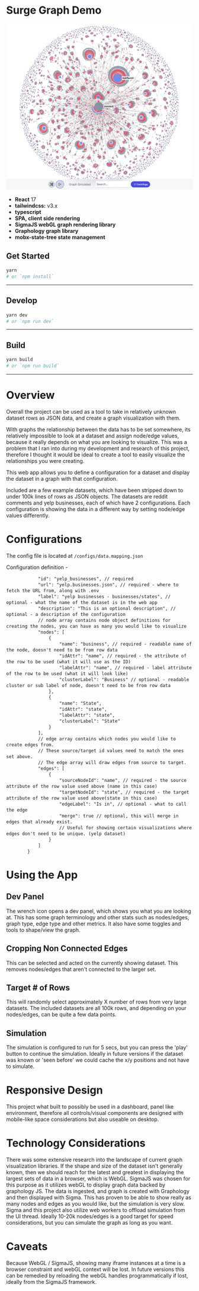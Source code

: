 # Surge Graph Demo

![demo image](./public/images/widget-demo.png?raw=true)

-   **React** 17
-   **tailwindcss:** v3.x
-   **typescript**
-   **SPA, client side rendering**
-   **SigmaJS webGL graph rendering library**
-   **Graphology graph library**
-   **mobx-state-tree state management**

## Get Started

```bash
yarn
# or `npm install`
```

---

## Develop

```bash
yarn dev
# or `npm run dev`
```

---

## Build

```bash
yarn build
# or `npm run build`
```

---

# Overview

Overall the project can be used as a tool to take in relatively unknown dataset rows as JSON data, and create a graph visualization with them.

With graphs the relationship between the data has to be set somewhere, its relatively impossible to look at a dataset and assign node/edge values, because it really depends on what you are looking to visualize. This was a problem that I ran into during my development and research of this project, therefore I thought it would be ideal to create a tool to easily visualize the relationships you were creating.

This web app allows you to define a configuration for a dataset and display the dataset in a graph with that configuration.

Included are a few example datasets, which have been stripped down to under 100k lines of rows as JSON objects. The datasets are reddit comments and yelp businesses, each of which have 2 configurations. Each configuration is showing the data in a different way by setting node/edge values differently.

# Configurations

The config file is located at
`/configs/data.mapping.json`

Configuration definition -

```{
            "id": "yelp_businesses", // required
            "url": "yelp.businesses.json", // required - where to fetch the URL from, along with .env
            "label": "yelp businesses - businesses/states", // optional - what the name of the dataset is in the web app
            "description": "This is an optional description", // optional - a description of the configuration
            // node array contains node object definitions for creating the nodes, you can have as many you would like to visualize
            "nodes": [
                {
                    "name": "business", // required - readable name of the node, doesn't need to be from row data
                    "idAttr": "name", // required - the attribute of the row to be used (what it will use as the ID)
                    "labelAttr": "name", // required - label attribute of the row to be used (what it will look like)
                    "clusterLabel": "Business" // optional - readable cluster or sub label of node, doesn't need to be from row data
                },
                {
                    "name": "State",
                    "idAttr": "state",
                    "labelAttr": "state",
                    "clusterLabel": "State"
                }
            ],
            // edge array contains which nodes you would like to create edges from.
            // These source/target id values need to match the ones set above.
            // The edge array will draw edges from source to target.
            "edges": [
                {
                    "sourceNodeId": "name", // required - the source attribute of the row value used above (name in this case)
                    "targetNodeId": "state", // required - the target attribute of the row value used above(state in this case)
                    "edgeLabel": "Is in", // optional - what to call the edge
                    "merge": true // optional, this will merge in edges that already exist.
                    // Useful for showing certain visualizations where edges don't need to be unique. (yelp dataset)
                }
            ]
        }
```

# Using the App

## Dev Panel

The wrench icon opens a dev panel, which shows you what you are looking at. This has some graph terminology and other stats such as nodes/edges, graph type, edge type and other metrics. It also have some toggles and tools to shape/view the graph.

## Cropping Non Connected Edges

This can be selected and acted on the currently showing dataset. This removes nodes/edges that aren't connected to the larger set.

## Target # of Rows

This will randomly select approximately X number of rows from very large datasets. The included datasets are all 100k rows, and depending on your nodes/edges, can be quite a few data points.

## Simulation

The simulation is configured to run for 5 secs, but you can press the 'play' button to continue the simulation. Ideally in future versions if the dataset was known or 'seen before' we could cache the x/y positions and not have to simulate.

# Responsive Design

This project what built to possibly be used in a dashboard, panel like environment, therefore all controls/visual components are designed with mobile-like space considerations but also useable on desktop.

# Technology Considerations

There was some extensive research into the landscape of current graph visualization libraries. If the shape and size of the dataset isn't generally known, then we should reach for the latest and greatest in displaying the largest sets of data in a browser, which is WebGL. SigmaJS was chosen for this purpose as it utilizes webGL to display graph data backed by graphology JS. The data is ingested, and graph is created with Graphology and then displayed with Sigma. This has proven to be able to show really as many nodes and edges as you would like, but the simulation is very slow. Sigma and this project also utilize web workers to offload simulation from the UI thread. Ideally 10-20k nodes/edges is a good target for speed considerations, but you can simulate the graph as long as you want.

# Caveats

Because WebGL / SigmaJS, showing many iframe instances at a time is a browser constraint and webGL context will be lost. In future versions this can be remedied by reloading the webGL handles programmatically if lost, ideally from the SigmaJS framework.
